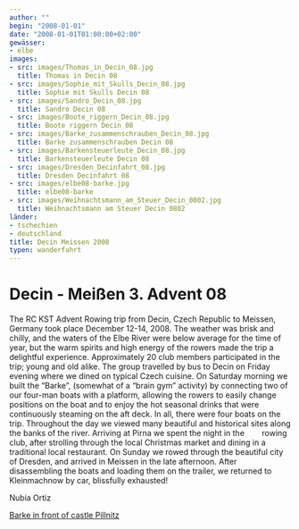 ```yaml
---
author: ""
begin: "2008-01-01"
date: "2008-01-01T01:00:00+02:00"
gewässer:
- elbe
images:
- src: images/Thomas_in_Decin_08.jpg
  title: Thomas in Decin 08
- src: images/Sophie_mit_Skulls_Decin_08.jpg
  title: Sophie mit Skulls Decin 08
- src: images/Sandro_Decin_08.jpg
  title: Sandro Decin 08
- src: images/Boote_riggern_Decin_08.jpg
  title: Boote riggern Decin 08
- src: images/Barke_zusammenschrauben_Decin_08.jpg
  title: Barke zusammenschrauben Decin 08
- src: images/Barkensteuerleute_Decin_08.jpg
  title: Barkensteuerleute Decin 08
- src: images/Dresden_Decinfahrt_08.jpg
  title: Dresden Decinfahrt 08
- src: images/elbe08-barke.jpg
  title: elbe08-barke
- src: images/Weihnachtsmann_am_Steuer_Decin_0802.jpg
  title: Weihnachtsmann am Steuer Decin 0802
länder: 
- tschechien
- deutschland
title: Decin Meissen 2008
typen: wanderfahrt
---
```



# Decin - Meißen 3. Advent 08


The RC KST Advent Rowing trip from Decin, Czech Republic to Meissen, Germany took place December 12-14, 2008. The weather was brisk and chilly, and the waters of the Elbe River were below average for the time of year, but the warm spirits and high energy of the rowers made the trip a delightful experience. Approximately 20 club members participated in the trip; young and old alike. The group travelled by bus to Decin on Friday evening where we dined on typical Czech cuisine. On Saturday morning we built the “Barke”, (somewhat of a “brain gym” activity) by connecting two of our four-man boats with a platform, allowing the rowers to easily change positions on the boat and to enjoy the hot seasonal drinks that were continuously steaming on the aft deck. In all, there were four boats on the trip. Throughout the day we viewed many beautiful and historical sites along the banks of the river. Arriving at Pirna we spent the night in the        rowing club, after strolling through the local Christmas market and dining in a traditional local restaurant. On Sunday we rowed through the beautiful city of Dresden, and arrived in Meissen in the late afternoon. After disassembling the boats and loading them on the trailer, we returned to Kleinmachnow by car, blissfully exhausted!

Nubia Ortiz

[Barke in front of castle Pillnitz](/berichte/2008/pillnitz_ruderboot_08)
